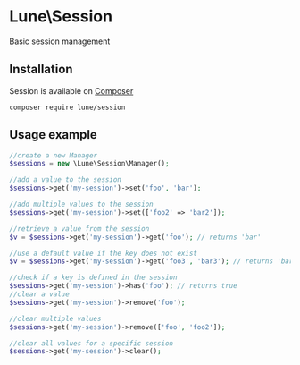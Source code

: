 # Lune\Session
Basic session management

## Installation
Session is available on [Composer](http://getcomposer.org)

```
composer require lune/session
```

## Usage example
```php
//create a new Manager
$sessions = new \Lune\Session\Manager();

//add a value to the session
$sessions->get('my-session')->set('foo', 'bar');

//add multiple values to the session
$sessions->get('my-session')->set(['foo2' => 'bar2']);

//retrieve a value from the session
$v = $sessions->get('my-session')->get('foo'); // returns 'bar'

//use a default value if the key does not exist
$v = $sessions->get('my-session')->get('foo3', 'bar3'); // returns 'bar3'

//check if a key is defined in the session
$sessions->get('my-session')->has('foo'); // returns true
//clear a value
$sessions->get('my-session')->remove('foo');

//clear multiple values
$sessions->get('my-session')->remove(['foo', 'foo2']);

//clear all values for a specific session
$sessions->get('my-session')->clear(); 
```

